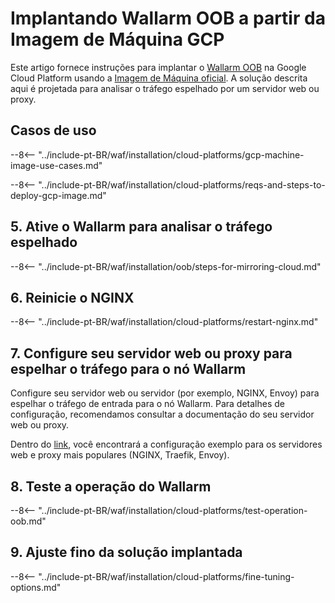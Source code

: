 [link-launch-instance]:     https://cloud.google.com/deep-learning-vm/docs/quickstart-marketplace

[img-ssh-key-generation]:       ../../../images/installation-gcp/common/ssh-key-generation.png
[versioning-policy]:            ../../../updating-migrating/versioning-policy.md#version-list
[img-wl-console-users]:         ../../../images/check-user-no-2fa.png
[img-create-wallarm-node]:      ../../../images/user-guides/nodes/create-cloud-node.png
[deployment-platform-docs]:     ../../../installation/supported-deployment-options.md
[node-token]:                       ../../../quickstart/getting-started.md#deploy-the-wallarm-filtering-node
[api-token]:                        ../../../user-guides/settings/api-tokens.md
[wallarm-token-types]:              ../../../user-guides/nodes/nodes.md#api-and-node-tokens-for-node-creation
[platform]:                         ../../../installation/supported-deployment-options.md
[ptrav-attack-docs]:                ../../../attacks-vulns-list.md#path-traversal
[attacks-in-ui-image]:              ../../../images/admin-guides/test-attacks-quickstart.png
[wallarm-nginx-directives]:         ../../../admin-en/configure-parameters-en.md
[autoscaling-docs]:                 ../../../admin-en/installation-guides/google-cloud/autoscaling-overview.md
[real-ip-docs]:                     ../../../admin-en/using-proxy-or-balancer-en.md
[allocate-memory-docs]:             ../../../admin-en/configuration-guides/allocate-resources-for-node.md
[limiting-request-processing]:      ../../../user-guides/rules/configure-overlimit-res-detection.md
[logs-docs]:                        ../../../admin-en/configure-logging.md
[oob-advantages-limitations]:       ../overview.md#advantages-and-limitations
[wallarm-mode]:                     ../../../admin-en/configure-wallarm-mode.md
[wallarm-api-via-proxy]:            ../../../admin-en/configuration-guides/access-to-wallarm-api-via-proxy.md
[img-grouped-nodes]:                ../../../images/user-guides/nodes/grouped-nodes.png

# Implantando Wallarm OOB a partir da Imagem de Máquina GCP

Este artigo fornece instruções para implantar o [Wallarm OOB](overview.md) na Google Cloud Platform usando a [Imagem de Máquina oficial](https://console.cloud.google.com/launcher/details/wallarm-node-195710/wallarm-node). A solução descrita aqui é projetada para analisar o tráfego espelhado por um servidor web ou proxy.

## Casos de uso

--8<-- "../include-pt-BR/waf/installation/cloud-platforms/gcp-machine-image-use-cases.md"

--8<-- "../include-pt-BR/waf/installation/cloud-platforms/reqs-and-steps-to-deploy-gcp-image.md"

## 5. Ative o Wallarm para analisar o tráfego espelhado

--8<-- "../include-pt-BR/waf/installation/oob/steps-for-mirroring-cloud.md"

## 6. Reinicie o NGINX

--8<-- "../include-pt-BR/waf/installation/cloud-platforms/restart-nginx.md"

## 7. Configure seu servidor web ou proxy para espelhar o tráfego para o nó Wallarm

Configure seu servidor web ou servidor (por exemplo, NGINX, Envoy) para espelhar o tráfego de entrada para o nó Wallarm. Para detalhes de configuração, recomendamos consultar a documentação do seu servidor web ou proxy.

Dentro do [link](overview.md#examples-of-web-server-configuration-for-traffic-mirroring), você encontrará a configuração exemplo para os servidores web e proxy mais populares (NGINX, Traefik, Envoy).

## 8. Teste a operação do Wallarm

--8<-- "../include-pt-BR/waf/installation/cloud-platforms/test-operation-oob.md"

## 9. Ajuste fino da solução implantada

--8<-- "../include-pt-BR/waf/installation/cloud-platforms/fine-tuning-options.md"